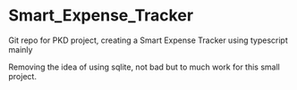 # Smart_Expense_Tracker
Git repo for PKD project, creating a Smart Expense Tracker using typescript mainly

Removing the idea of using sqlite, not bad but to much work for this small project.


